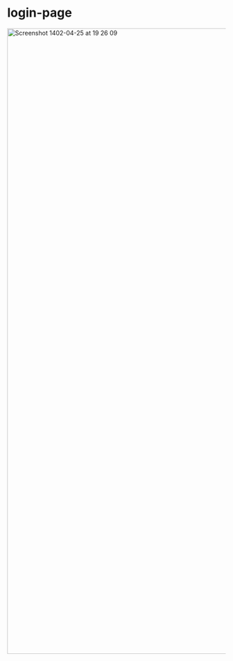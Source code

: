 # login-page
<img width="1440" alt="Screenshot 1402-04-25 at 19 26 09" src="https://github.com/ahsn-dev/login-page/assets/68742427/85624780-216a-4a00-b216-5f0ca7ccca01">

